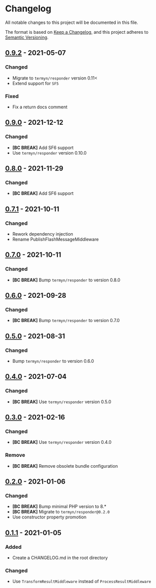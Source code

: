 # Changelog
All notable changes to this project will be documented in this file.

The format is based on [Keep a Changelog](https://keepachangelog.com/en/1.0.0/),
and this project adheres to [Semantic Versioning](https://semver.org/spec/v2.0.0.html).

## [0.9.2] - 2021-05-07

### Changed
- Migrate to `termyn/responder` version 0.11<
- Extend support for `SF5`

### Fixed
- Fix a return docs comment

## [0.9.0] - 2021-12-12

### Changed
- **[BC BREAK]** Add SF6 support
- Use `termyn/responder` version 0.10.0

## [0.8.0] - 2021-11-29

### Changed
- **[BC BREAK]** Add SF6 support

## [0.7.1] - 2021-10-11

### Changed
- Rework dependency injection
- Rename PublishFlashMessageMiddleware

## [0.7.0] - 2021-10-11

### Changed
- **[BC BREAK]** Bump `termyn/responder` to version 0.8.0

## [0.6.0] - 2021-09-28

### Changed
- **[BC BREAK]** Bump `termyn/responder` to version 0.7.0

## [0.5.0] - 2021-08-31

### Changed
- Bump `termyn/responder` to version 0.6.0

## [0.4.0] - 2021-07-04

### Changed
- **[BC BREAK]** Use `termyn/responder` version 0.5.0

## [0.3.0] - 2021-02-16

### Changed
- **[BC BREAK]** Use `termyn/responder` version 0.4.0

### Remove
- **[BC BREAK]** Remove obsolete bundle configuration

## [0.2.0] - 2021-01-06

### Changed
- **[BC BREAK]** Bump minimal PHP version to 8.*
- **[BC BREAK]** Migrate to `termyn/responder@0.2.0`
- Use constructor property promotion

## [0.1.1] - 2021-01-05

### Added
- Create a CHANGELOG.md in the root directory 

### Changed
- Use `TransformResultMiddleware` instead of `ProcessResultMiddleware`

[Unreleased]: https://github.com/termyn/smart-reply-bundle/compare/v0.9.2...HEAD
[0.9.2]: https://github.com/termyn/smart-reply-bundle/releases/tag/v0.9.2
[0.9.0]: https://github.com/termyn/smart-reply-bundle/releases/tag/v0.9.0
[0.8.0]: https://github.com/termyn/smart-reply-bundle/releases/tag/v0.8.0
[0.7.1]: https://github.com/termyn/smart-reply-bundle/releases/tag/v0.7.1
[0.7.0]: https://github.com/termyn/smart-reply-bundle/releases/tag/v0.7.0
[0.6.0]: https://github.com/termyn/smart-reply-bundle/releases/tag/v0.6.0
[0.5.0]: https://github.com/termyn/smart-reply-bundle/releases/tag/v0.5.0
[0.4.0]: https://github.com/termyn/smart-reply-bundle/releases/tag/v0.4.0
[0.3.0]: https://github.com/termyn/smart-reply-bundle/releases/tag/v0.3.0
[0.2.0]: https://github.com/termyn/smart-reply-bundle/releases/tag/v0.2.0
[0.1.1]: https://github.com/termyn/smart-reply-bundle/releases/tag/v0.1.1
